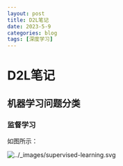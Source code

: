 ```yaml
---
layout: post
title: D2L笔记
date: 2023-5-9
categories: blog
tags: [深度学习]
---
```


# D2L笔记

## 机器学习问题分类

### 监督学习

如图所示：

![../_images/supervised-learning.svg](https://zh.d2l.ai/_images/supervised-learning.svg)

